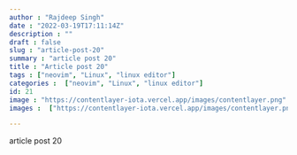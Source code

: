 ```yaml
---
author : "Rajdeep Singh"
date : "2022-03-19T17:11:14Z"
description : ""
draft : false
slug : "article-post-20"
summary : "article post 20"
title : "Article post 20"
tags : ["neovim", "Linux", "linux editor"]
categories :  ["neovim", "Linux", "linux editor"]
id: 21
image : "https://contentlayer-iota.vercel.app/images/contentlayer.png"
images :  ["https://contentlayer-iota.vercel.app/images/contentlayer.png"]

---
```


article post 20
